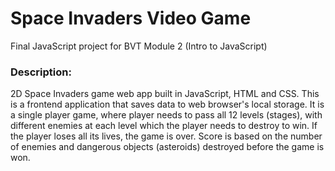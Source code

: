 # Space Invaders Video Game
Final JavaScript project for BVT Module 2 (Intro to JavaScript)

### Description: 
2D Space Invaders game web app built in JavaScript, HTML and CSS. This is a frontend application that saves data to web browser's local storage. It is a single player game, where player needs to pass all 12 levels (stages), with different enemies at each level which the player needs to destroy to win. If the player loses all its lives, the game is over. Score is based on the number of enemies and dangerous objects (asteroids) destroyed before the game is won.
